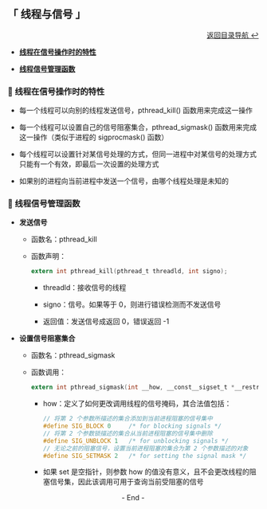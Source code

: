 ## 「 线程与信号 」

<div align="right">
    <a href="https://github.com/fmw666/Linux#-目录导航">返回目录导航 ↩</a>
</div>

+ **[线程在信号操作时的特性](#-线程在信号操作时的特性)**

+ **[线程信号管理函数](#-线程信号管理函数)**

### 💬 线程在信号操作时的特性

+ 每一个线程可以向别的线程发送信号，pthread_kill() 函数用来完成这一操作

+ 每一个线程可以设置自己的信号阻塞集合，pthread_sigmask() 函数用来完成这一操作（类似于进程的 sigprocmask() 函数）

+ 每个线程可以设置针对某信号处理的方式，但同一进程中对某信号的处理方式只能有一个有效，即最后一次设置的处理方式

+ 如果别的进程向当前进程中发送一个信号，由哪个线程处理是未知的

### 💬 线程信号管理函数

+ **发送信号**

    + 函数名：pthread_kill

    + 函数声明：

        ```c
        extern int pthread_kill(pthread_t threadld, int signo);
        ```

        + threadld：接收信号的线程

        + signo：信号。如果等于 0，则进行错误检测而不发送信号

        + 返回值：发送信号成返回 0，错误返回 -1
    
+ **设置信号阻塞集合**

    + 函数名：pthread_sigmask

    + 函数调用：

        ```c
        extern int pthread_sigmask(int __how, __const__sigset_t *__restrict__newmask, __sigset_t *__restrict__oldmask);
        ```

        + how：定义了如何更改调用线程的信号掩码，其合法值包括：

            ```c
            // 将第 2 个参数所描述的集合添加到当前进程阻塞的信号集中
            #define SIG_BLOCK 0     /* for blocking signals */
            // 将第 2 个参数锁描述的集合从当前进程阻塞的信号集中删除
            #define SIG_UNBLOCK 1   /* for unblocking signals */
            // 无论之前的阻塞信号，设置当前进程阻塞的集合为第 2 个参数描述的对象 
            #define SIG_SETMASK 2   /* for setting the signal mask */
            ```

        + 如果 set 是空指针，则参数 how 的值没有意义，且不会更改线程的阻塞信号集，因此该调用可用于查询当前受阻塞的信号

<div align="center">
    - End -
</div>